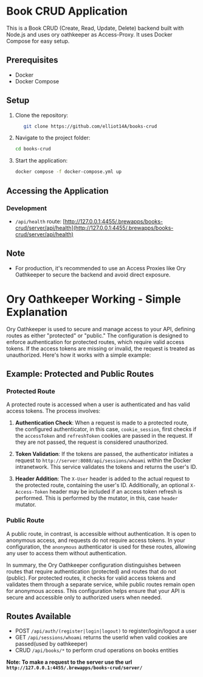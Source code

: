 # Book CRUD Application

This is a Book CRUD (Create, Read, Update, Delete) backend built with Node.js and uses ory oathkeeper as Access-Proxy. It uses Docker Compose for easy setup.

## Prerequisites

- Docker
- Docker Compose

## Setup

1. Clone the repository:

   ```bash
      git clone https://github.com/elliot14A/books-crud
   ```

2. Navigate to the project folder:

   ```bash
   cd books-crud
   ```

3. Start the application:

   ```bash
   docker compose -f docker-compose.yml up
   ```

## Accessing the Application

### Development

- `/api/health` route: [http://127.0.0.1:4455/.brewapps/books-crud/server/api/health](http://127.0.0.1:4455/.brewapps/books-crud/server/api/health)

## Note

- For production, it's recommended to use an Access Proxies like Ory Oathkeeper to secure the backend and avoid direct exposure.

# Ory Oathkeeper Working - Simple Explanation

Ory Oathkeeper is used to secure and manage access to your API, defining routes as either "protected" or "public." The configuration is designed to enforce authentication for protected routes, which require valid access tokens. If the access tokens are missing or invalid, the request is treated as unauthorized. Here's how it works with a simple example:

## Example: Protected and Public Routes

### Protected Route

A protected route is accessed when a user is authenticated and has valid access tokens. The process involves:

1. **Authentication Check**: When a request is made to a protected route, the configured authenticator, in this case, `cookie_session`, first checks if the `accessToken` and `refreshToken` cookies are passed in the request. If they are not passed, the request is considered unauthorized.

2. **Token Validation**: If the tokens are passed, the authenticator initiates a request to `http://server:8080/api/sessions/whoami` within the Docker intranetwork. This service validates the tokens and returns the user's ID.

3. **Header Addition**: The `X-User` header is added to the actual request to the protected route, containing the user's ID. Additionally, an optional `X-Access-Token` header may be included if an access token refresh is performed. This is performed by the mutator, in this, case `header` mutator.

### Public Route

A public route, in contrast, is accessible without authentication. It is open to anonymous access, and requests do not require access tokens. In your configuration, the `anonymous` authenticator is used for these routes, allowing any user to access them without authentication.

In summary, the Ory Oathkeeper configuration distinguishes between routes that require authentication (protected) and routes that do not (public). For protected routes, it checks for valid access tokens and validates them through a separate service, while public routes remain open for anonymous access. This configuration helps ensure that your API is secure and accessible only to authorized users when needed.

## Routes Available

- POST `/api/auth/(register|login|logout)` to register/login/logout a user
- GET `/api/sessions/whoami` returns the userId when valid cookies are passed(used by oathkeeper)
- CRUD `/api/books/*` to perform crud operations on books entities

**Note: To make a request to the server use the url `http://127.0.0.1:4455/.brewapps/books-crud/server/`**
